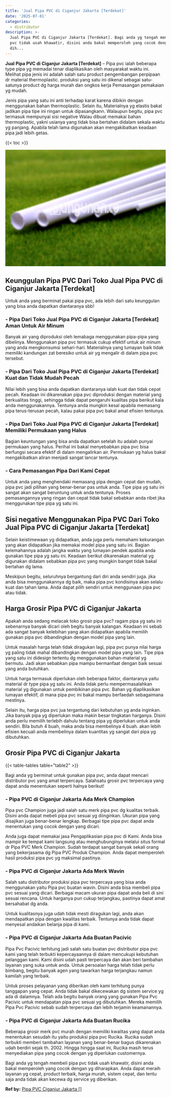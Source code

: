 ```yaml
---
title: 'Jual Pipa PVC di Ciganjur Jakarta [Terdekat]'
date: '2025-07-01'
categories:
  - distributor
description: >-
  Jual Pipa PVC di Ciganjur Jakarta [Terdekat]. Bagi anda yg tengah membeli pipa
  pvc tidak usah khawatir, disini anda bakal memperoleh yang cocok dengan yg
  dih...
---
```


**Jual Pipa PVC di Ciganjur Jakarta \[Terdekat\]** – Pipa pvc ialah beberapa type pipa yg memadai tenar diaplikasikan oleh masyarakat waktu ini. Melihat pipa jenis ini adalah salah satu product pengembangan perpipaan dr material thermoplastic. produksi yang satu ini dikenal sebagai satu-satunya product dg harga murah dan ongkos kerja Pemasangan pemakaian yg mudah.

Jenis pipa yang satu ini anti terhadap karat karena dibikin dengan menggunakan bahan thermoplastic. Selain itu, Materialnya yg elastis bakal jadikan pipa tipe ini ringan untuk dipasangkann. Walaupun begitu, pipa pvc termasuk mempunyai sisi negative Walau dibuat memakai bahan thermoplastic, yakni usianya yang tidak bisa bertahan didalam sekala waktu yg panjang. Apabila telah lama digunakan akan mengakibatkan keadaan pipa jadi lebih getas.

{{< toc >}}

![Jual Pipa PVC di Ciganjur Jakarta [Terdekat]](/images/jaul-pipa-pvc-55.png)

## Keunggulan Pipa PVC Dari Toko Jual Pipa PVC di Ciganjur Jakarta \[Terdekat\]

Untuk anda yang berminat pakai pipa pvc, ada lebih dari satu keunggulan yang bisa anda dapatkan diantaranya sbb!

### \- Pipa Dari Toko Jual Pipa PVC di Ciganjur Jakarta \[Terdekat\] Aman Untuk Air Minum

Banyak air yang diproduksi oleh lemabaga menggunakan pipa-pipa yang dibelinya. Menggunakan pipa pvc termasuk cukup efektif untuk air minum yang anda mengkonsumsi sehari-hari. Materialnya yang lumayan baik tidak memiliki kandungan zat beresiko untuk air yg mengalir di dalam pipa pvc tersebut.

### \- Pipa Dari Toko Jual Pipa PVC di Ciganjur Jakarta \[Terdekat\] Kuat dan Tidak Mudah Pecah

Nilai lebih yang bisa anda dapatkan diantaranya ialah kuat dan tidak cepat pecah. Keadaan ini dikarenakan pipa pvc diproduksi dengan material yang berkualitas tinggi, sehingga tidak dapat pengaruhi kualitas pipa berikut kala anda menggunakannya. Tentunya anda mungkin kesal apabila memasang pipa terus-terusan pecah, kalau pakai pipa pvc bakal amat efisien tentunya.

### \- Pipa Dari Toko Jual Pipa PVC di Ciganjur Jakarta \[Terdekat\] Memiliki Permukaan yang Halus

Bagian keuntungan yang bisa anda dapatkan setelah itu adalah punyai permukaan yang halus. Perihal ini bakal menyebabkan pipa pvc bisa berfungsi secara efektif di dalam mengalirkan air. Permukaan yg halus bakal mengakibatkan aliran menjadi sangat lancar tentunya.

### \- Cara Pemasangan Pipa Dari Kami Cepat

Untuk anda yang menghendaki memasang pipa dengan cepat dan mudah, pipa pvc jadi pilihan yang benar-benar pas untuk anda. Tipe pipa yg satu ini sangat akan sangat beruntung untuk anda tentunya. Proses pemasangannya yang ringan dan cepat tidak bakal sebabkan anda ribet jika menggunakan tipe pipa yg satu ini.

## Sisi negative Menggunakan Pipa PVC Dari Toko Jual Pipa PVC di Ciganjur Jakarta \[Terdekat\]

Selain keistimewaan yg didapatkan, anda juga perlu memahami kekurangan yang akan didapatkan jika memakai model pipa yang satu ini. Bagian kelemahannya adalah jangka waktu yang lumayan pendek apabila anda gunakan tipe pipa yg satu ini. Keadaan berikut dikarenakan material yg digunakan didalam sebabkan pipa pvc yang mungkin banget tidak bakal bertahan dg lama.

Meskipun begitu, seluruhnya bergantung dari diri anda sendiri juga. jika anda bisa menggunakannya dg baik, maka pipa pvc kondisinya akan selalu kuat dan tahan lama. Anda dapat pilih sendiri untuk menggunaan pipa pvc atau tidak.

## Harga Grosir Pipa PVC di Ciganjur Jakarta

Apakah anda sedang melacak toko grosir pipa pvc? ragam pipa yg satu ini sebenarnya banyak dicari oleh begitu banyak kalangan. Keadaan ini sebab ada sangat banyak kelebihan yang akan didapatkan apabila memilih gunakan pipa pvc dibandingkan dengan model pipa yang lain.

Untuk masalah harga telah tidak diragukan lagi, pipa pvc punya nilai harga yg paling tidak mahal dibandingkan dengan model pipa yang lain. Tipe pipa yang satu ini didesign tertentu dg menggunakan bahan-material yg bermutu. Jadi akan sebabkan pipa mampu bermanfaat dengan baik sesuai yang anda butuhkan.

Untuk harga termasuk diperlukan oleh beberapa faktor, diantaranya yaitu material dr type pipa yg satu ini. Anda tidak perlu mempermasalahkan material yg digunakan untuk pembikinan pipa pvc. Bahan yg diaplikasikan lumayan efektif, di mana pipa pvc ini bakal mampu berfaedah sebagaimana mestinya.

Selain itu, harga pipa pvc jua tergantung dari kebutuhan yg anda inginkan. Jika banyak pipa yg diperlukan maka makin besar tingkatan harganya. Disini anda perlu memilih terlebih dahulu tentang pipa yg diperlukan untuk anda sendiri. Bila butuh 4 buah, maka anda bisa membelinya 4 buah. akan lebih efisien kecuali anda membelinya dalam kuantitas yg sangat dari pipa yg dibutuhkan.

## Grosir Pipa PVC di Ciganjur Jakarta

{{< table-tables table="table2" >}}

Bagi anda yg berminat untuk gunakan pipa pvc, anda dapat mencari distributor pvc yang amat terpercaya. Salahsatu grosir pvc terpercaya yang dapat anda menentukan seperti halnya berikut!

### \- Pipa PVC di Ciganjur Jakarta Ada Merk Champion

Pipa pvc Champion juga jadi salah satu merk pipa pvc dg kualitas terbaik. Disini anda dapat mebeli pipa pvc sesuai yg diinginkan. Ukuran pipa yang disajikan juga benar-benar lengkap. Berbagai tipe pipa pvc dapat anda menentukan yang cocok dengan yang dicari.

Anda juga dapat memakai jasa Pengaplikasian pipa pvc di Kami. Anda bisa mampir ke tempat kami langsung atau menghubunginya melalui situs formal dr Pipa PVC Merk Champion. Sudah terdapat sangat banyak sekali orang yang bekerjasama dg Pipa PVC Produk Champion. Anda dapat memperoleh hasil produksi pipa pvc yg maksimal pastinya.

### \- Pipa PVC di Ciganjur Jakarta Ada Merk Wavin

Salah satu distributor produksi pipa pvc terpercaya yang bisa anda menggunakan yaitu Pipa pvc buatan wavin. Disini anda bisa membeli pipa pvc sesuai yang dicari. Berbagai macam ukuran pipa dapat anda beli di sini sesuai rencana. Untuk harganya pun cukup terjangkau, pastinya dapat amat bersahabat dg anda.

Untuk kualitasnya juga udah tidak mesti diragukan lagi, anda akan mendapatkan pipa dengan kwalitas terbaik. Tentunya anda tidak dapat menyesal andaikan belanja pipa di kami.

### \- Pipa PVC di Ciganjur Jakarta Ada Buatan Pacivic

Pipa Pvc Pacivic terhitung jadi salah satu buatan pvc distributor pipa pvc kami yang telah terbukti kepercayaannya di dalam mencukupi kebutuhan pelanggan kami. Kami disini udah pasti terpercaya dan akan beri tambahan layanan yang suka untuk anda. Untuk persoalan harga telah tidak perlu bimbang, begitu banyak agen yang tawarkan harga terjangkau namun kamilah yang terbaik.

Untuk proses pelayanan yang diberikan oleh kami terhitung punya tanggapan yang cepat. Anda tidak bakal dikecewakan dg sistem service yg ada di dalamnya. Telah ada begitu banyak orang yang gunakan Pipa Pvc Pacivic untuk mendapatan pipa pvc sesuai yg dibutuhkan. Mereka memilih Pipa Pvc Pacivic sebab sudah terpercaya dan lebih terjamin keamanannya.

### \- Pipa PVC di Ciganjur Jakarta Ada Buatan Rucika

Beberapa grosir merk pvc murah dengan memiliki kwalitas yang dapat anda menentukan sesudah itu yaitu produksi pipa pvc Rucika. Rucika sudah terbukti memberi tambahan layanan yang benar-benar bagus dikarenakan udah berdiri sejak th. 2002. Hingga hingga saat ini, Rucika masih terus menyediakan pipa yang cocok dengan yg diperlukan customernya.

Bagi anda yg tengah membeli pipa pvc tidak usah khawatir, disini anda bakal memperoleh yang cocok dengan yg diharapkan. Anda dapat meraih layanan yg cepat, product terbaik, harga murah, sistem cepat, dan tentu saja anda tidak akan kecewa dg service yg diberikan.

**Ref by:** [Pipa PVC Ciganjur Jakarta []](https://id.wikipedia.org/wiki/Pipa)
